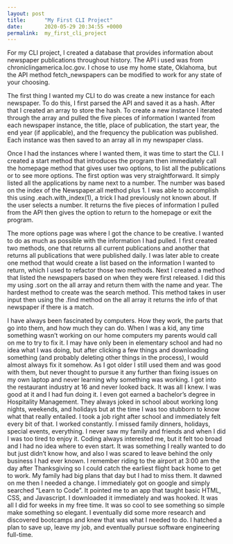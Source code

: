 ```yaml
---
layout: post
title:      "My First CLI Project"
date:       2020-05-29 20:34:55 +0000
permalink:  my_first_cli_project
---
```



For my CLI project, I created a database that provides information about newspaper publications throughout history. The API i used was from chroniclingamerica.loc.gov. I chose to use my home state, Oklahoma, but the API method fetch_newspapers can be modified to work for any state of your choosing. 

The first thing I wanted my CLI to do was create a new instance for each newspaper. To do this, I first parsed the API and saved it as a hash. After that I created an array to store the hash. To create a new instance I iterated through the array and pulled the five pieces of information I wanted from each newspaper instance, the title, place of publication, the start year, the end year (if applicable), and the frequency the publication was published. Each instance was then saved to an array all in my newspaper class. 

Once I had the instances where I wanted them, it was time to start the CLI. I created a start method that introduces the program then immediately call the homepage method that gives user two options, to list all the publications or to see more options. The first option was very straightforward. It simply listed all the applications by name next to a number. The number was based on the index of the Newspaper.all method plus 1. I was able to accomplish this using .each.with_index(1), a trick I had previously not known about. If the user selects a number. It returns the five pieces of information I pulled from the API then gives the option to return to the homepage or exit the program.

The more options page was where I got the chance to be creative. I wanted to do as much as possible with the information I had pulled. I first created two methods, one that returns all current publications and another that returns all publications that were published daily. I was later able to create one method that would create a list based on the information I wanted to return, which I used to refactor those two methods. Next I created a method that listed the newspapers based on when they were first released. I did this my using .sort on the all array and return them with the name and year. The hardest method to create was the search method. This method takes in user input then using the .find method on the all array it returns the info of that newspaper if there is a match.  





I have always been fascinated by computers. How they work, the parts that go into them, and how much they can do. When I was a kid, any time something wasn’t working on our home computers my parents would call on me to try to fix it. I may have only been in elementary school and had no idea what I was doing, but after clicking a few things and downloading something (and probably deleting other things in the process), I would almost always fix it somehow.
As I got older I still used them and was good with them, but never thought to pursue it any further than fixing issues on my own laptop and never learning why something was working. I got into the restaurant industry at 16 and never looked back. It was all I knew. I was good at it and I had fun doing it. I even got earned a bachelor’s degree in Hospitality Management. They always joked in school about working long nights, weekends, and holidays but at the time I was too stubborn to know what that really entailed. I took a job right after school and immediately felt every bit of that. I worked constantly. I missed family dinners, holidays, special events, everything. I never saw my family and friends and when I did I was too tired to enjoy it.
Coding always interested me, but it felt too broad and I had no idea where to even start. It was something I really wanted to do but just didn’t know how, and also I was scared to leave behind the only business I had ever known. I remember riding to the airport at 3:00 am the day after Thanksgiving so I could catch the earliest flight back home to get to work. My family had big plans that day but I had to miss them. It dawned on me then I needed a change. I immediately got on google and simply searched “Learn to Code”. It pointed me to an app that taught basic HTML, CSS, and Javascript. I downloaded it immediately and was hooked. It was all I did for weeks in my free time. It was so cool to see something so simple make something so elegant. I eventually did some more research and discovered bootcamps and knew that was what I needed to do. I hatched a plan to save up, leave my job, and eventually pursue software engineering full-time.


